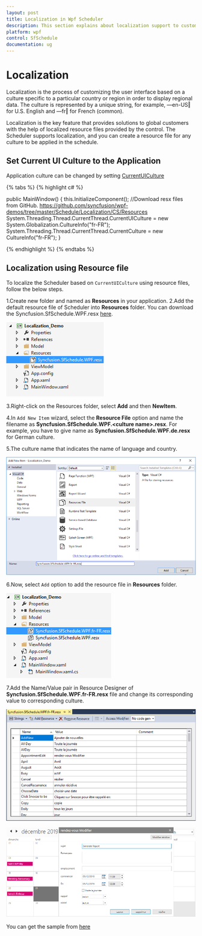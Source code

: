 ```yaml
---
layout: post
title: Localization in Wpf Scheduler
description: This section explains about localization support to customize the default strings in Syncfusion WPF Scheduler control.
platform: wpf
control: SfSchedule
documentation: ug
---
```


# Localization

Localization is the process of customizing the user interface based on a culture specific to a particular country or region in order to display regional data. The culture is represented by a unique string, for example, ―en-US‖ for U.S. English and ―fr‖ for French (common).

Localization is the key feature that provides solutions to global customers with the help of localized resource files provided by the control. The Scheduler supports localization, and you can create a resource file for any culture to be applied in the schedule.

## Set Current UI Culture to the Application
Application culture can be changed by setting [CurrentUICulture](https://msdn.microsoft.com/en-us/library/system.globalization.cultureinfo.currentuiculture.aspx)

{% tabs %}
{% highlight c# %}

public MainWindow()
{
    this.InitializeComponent();
    //Download resx files from GitHub. https://github.com/syncfusion/wpf-demos/tree/master/Schedule/Localization/CS/Resources
    System.Threading.Thread.CurrentThread.CurrentUICulture = new System.Globalization.CultureInfo("fr-FR");
    System.Threading.Thread.CurrentThread.CurrentCulture = new CultureInfo("fr-FR");
}

{% endhighlight  %}
{% endtabs %}

## Localization using Resource file

To localize the Scheduler based on `CurrentUICulture` using resource files, follow the below steps. 

1.Create new folder and named as **Resources** in your application. 
2.Add the default resource file of Scheduler into **Resources** folder. You can download the Syncfusion.SfSchedule.WPF.resx [here](https://github.com/syncfusion/wpf-demos/blob/master/Schedule/Localization/CS/Resources/Syncfusion.SfSchedule.WPF.resx).

![Addition of default resource file of WPF Scheduler into Resources folder](Localization_images/Localization_img1.png)

3.Right-click on the Resources folder, select **Add** and then **NewItem**.

4.In `Add New Item` wizard, select the **Resource File** option and name the filename as **Syncfusion.SfSchedule.WPF.&lt;culture name&gt;.resx**. For example, you have to give name as **Syncfusion.SfSchedule.WPF.de.resx** for German culture.
 
5.The culture name that indicates the name of language and country. 

![Shows the name of resource file to be added for WPF Scheduler](Localization_images/Localization_img2.png)

6.Now, select `Add` option to add the resource file in **Resources** folder.

![Shows the added resource file for French language in WPF Scheduler](Localization_images/Localization_img3.png)

7.Add the Name/Value pair in Resource Designer of **Syncfusion.SfSchedule.WPF.fr-FR.resx** file and change its corresponding value to corresponding culture. 

![Shows the added resource file name / value pair in the resource designer in WPF Scheduler](Localization_images/Localized-strings.png)

![Shows the localized in French for WPF Scheduler](Localization_images/Localization.png)

You can get the sample from [here](https://github.com/syncfusion/wpf-demos/tree/master/Schedule/Localization/CS)
